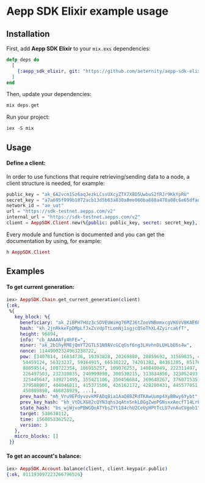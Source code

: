 # Aepp SDK Elixir example usage

## Installation
First, add **Aepp SDK Elixir** to your `mix.exs` dependencies:
``` elixir
defp deps do
  [
    {:aepp_sdk_elixir, git: "https://github.com/aeternity/aepp-sdk-elixir.git", tag: "v0.1.0"}
  ]
end
```

Then, update your dependencies:
``` elixir
mix deps.get
```

Run your project:
``` elixir
iex -S mix
```

## Usage
#### Define a client:
In order to use functions that require retrieving/sending data to a node, a client structure is needed, for example:
``` elixir
public_key = "ak_6A2vcm1Sz6aqJezkLCssUXcyZTX7X8D5UwbuS2fRJr9KkYpRU"
secret_key = "a7a695f999b1872acb13d5b63a830a8ee060ba688a478a08c6e65dfad8a01cd70bb4ed7927f97b51e1bcb5e1340d12335b2a2b12c8bc5221d63c4bcb39d41e61"
network_id = "ae_uat"
url = "https://sdk-testnet.aepps.com/v2"
internal_url = "https://sdk-testnet.aepps.com/v2"
client = AeppSDK.Client.new(%{public: public_key, secret: secret_key}, network_id, url, internal_url)
```

Every module and function is documented and you can get the documentation by using, for example:
``` elixir
h AeppSDK.Client
```

## Examples

#### To get current generation:
``` elixir
iex> AeppSDK.Chain.get_current_generation(client)                                                          
{:ok,
 %{
   key_block: %{
     beneficiary: "ak_2iBPH7HUz3cSDVEUWiHg76MZJ6tZooVNBmmxcgVK6VV8KAE688",
     hash: "kh_2jnRkkeFpDMpLfJxZsVdpTtLomNj1sgjcQSoThXL4Zyirca6fT",
     height: 96894,
     info: "cb_AAAAAfy4hFE=",
     miner: "ak_2b1hyRMEjQmYT2GTLS1N9AVcGCqGsf6ng3LHvhnDLUHLbE6s4w",
     nonce: 11449002324963238722,
     pow: [3407814, 16834736, 19393828, 20269880, 28859692, 31569835, 41776618,
      54459124, 56323237, 59364915, 66530222, 74201382, 84361285, 85176466,
      88059514, 100722354, 106955257, 109076253, 140840049, 222311497,
      226497503, 232310835, 240999898, 300530215, 313834856, 323852493,
      325445647, 339271495, 355421106, 356456684, 369648267, 376071535,
      379588007, 404046811, 415371506, 426162172, 428200431, 445577051,
      450889898, 466828929, ...],
     prev_hash: "mh_Vru9EPdyvovkMFADq8ia1AaQ8BZRdTKAwUump4XyBBwy6Yybt",
     prev_key_hash: "kh_VtDLXG82cQYN3qhs3qAtnSnkLBGgZwoPGNsxxAecfT14LrbQa",
     state_hash: "bs_wjWjvoPBWGQoATYbsZYt184chU2CeUyHPtTcLU7vnAuCVgob1",
     target: 538630112,
     time: 1560853362522,
     version: 3
   },
   micro_blocks: []
 }}
```

#### To get an account's balance:
``` elixir
iex> AeppSDK.Account.balance(client, client.keypair.public) 
{:ok, 811193097223266796526}
```